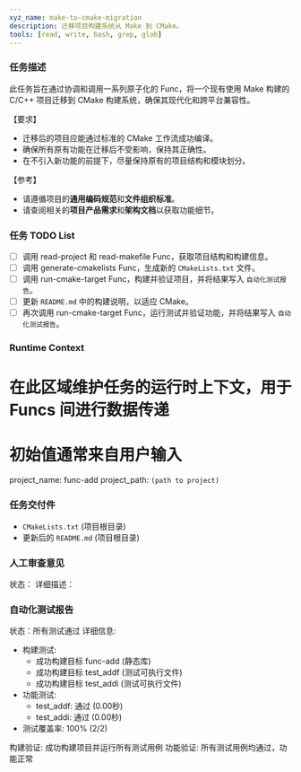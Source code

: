 ```yaml
---
xyz_name: make-to-cmake-migration
description: 迁移项目构建系统从 Make 到 CMake。
tools: [read, write, bash, grep, glob]
---
```


### 任务描述
此任务旨在通过协调和调用一系列原子化的 Func，将一个现有使用 Make 构建的 C/C++ 项目迁移到 CMake 构建系统，确保其现代化和跨平台兼容性。

【要求】
- 迁移后的项目应能通过标准的 CMake 工作流成功编译。
- 确保所有原有功能在迁移后不受影响，保持其正确性。
- 在不引入新功能的前提下，尽量保持原有的项目结构和模块划分。

【参考】
- 请遵循项目的**通用编码规范**和**文件组织标准**。
- 请查阅相关的**项目产品需求**和**架构文档**以获取功能细节。

### 任务 TODO List
- [ ] 调用 read-project 和 read-makefile Func，获取项目结构和构建信息。
- [ ] 调用 generate-cmakelists Func，生成新的 `CMakeLists.txt` 文件。
- [ ] 调用 run-cmake-target Func，构建并验证项目，并将结果写入 `自动化测试报告`。
- [ ] 更新 `README.md` 中的构建说明，以适应 CMake。
- [ ] 再次调用 run-cmake-target Func，运行测试并验证功能，并将结果写入 `自动化测试报告`。

### Runtime Context
# 在此区域维护任务的运行时上下文，用于 Funcs 间进行数据传递 
# 初始值通常来自用户输入
project_name: func-add
project_path: `(path to project)`

### 任务交付件
- `CMakeLists.txt` (项目根目录)
- 更新后的 `README.md` (项目根目录)

### 人工审查意见
状态：
详细描述：

### 自动化测试报告
状态：所有测试通过
详细信息: 
- 构建测试:
  - 成功构建目标 func-add (静态库)
  - 成功构建目标 test_addf (测试可执行文件)
  - 成功构建目标 test_addi (测试可执行文件)
- 功能测试:
  - test_addf: 通过 (0.00秒)
  - test_addi: 通过 (0.00秒)
- 测试覆盖率: 100% (2/2)

构建验证: 成功构建项目并运行所有测试用例
功能验证: 所有测试用例均通过，功能正常

